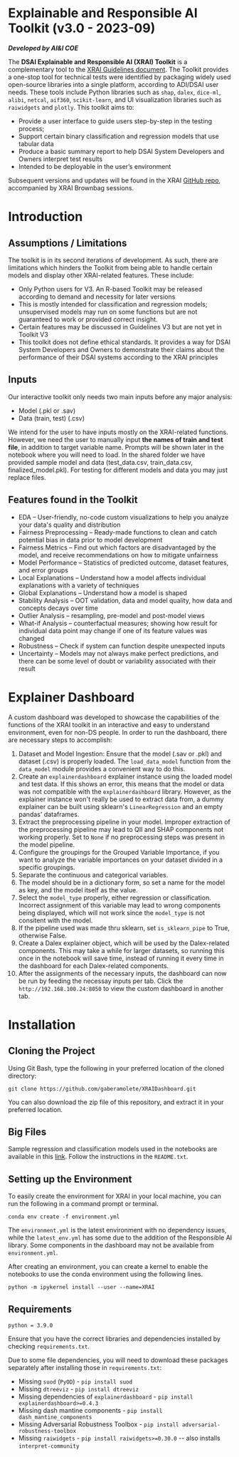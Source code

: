 # Explainable and Responsible AI Toolkit (v3.0 - 2023-09)
***Developed by AI&I COE***

The **DSAI Explainable and Responsible AI (XRAI) Toolkit** is a complementary tool to the [XRAI Guidelines document](https://unionbankphilippines.sharepoint.com/:b:/s/DataScienceInsightsTeam/EbGWZEJkn7REt1zzHspu-xABsLDpD1eD6mgHMjPJypnzdA?e=wm55U7). The Toolkit provides a one-stop tool for technical tests were identified by packaging widely used open-source libraries into a single platform, according to ADI/DSAI user needs. These tools include Python libraries such as `shap`, `dalex`, `dice-ml`, `alibi`, `netcal`, `aif360`, `scikit-learn`, and UI visualization libraries such as `raiwidgets` and `plotly`. This toolkit aims to: 
- Provide a user interface to guide users step-by-step in the testing process; 
- Support certain binary classification and regression models that use tabular data 
- Produce a basic summary report to help DSAI System Developers and Owners interpret test results 
- Intended to be deployable in the user’s environment

Subsequent versions and updates will be found in the XRAI [GitHub repo](https://github.com/aboitiz-data-innovation/XRAI), accompanied by XRAI Brownbag sessions.

# Introduction
## Assumptions / Limitations
The toolkit is in its second iterations of development. As such, there are limitations which hinders the Toolkit from being able to handle certain models and display other XRAI-related features. These include:
- Only Python users for V3. An R-based Toolkit may be released according to demand and necessity for later versions 
- This is mostly intended for classification and regression models; unsupervised models may run on some functions but are not guaranteed to work or provided correct insight.
- Certain features may be discussed in Guidelines V3 but are not yet in Toolkit V3
- This toolkit does not define ethical standards. It provides a way for DSAI System Developers and Owners to demonstrate their claims about the performance of their DSAI systems according to the XRAI principles

## Inputs
Our interactive toolkit only needs two main inputs before any major analysis:
- Model (.pkl or .sav)
- Data (train, test) (.csv) 

We intend for the user to have inputs mostly on the XRAI-related functions. However, we need the user to manually input **the names of train and test file**, in addition to target variable name. Prompts will be shown later in the notebook where you will need to load. In the shared folder we have provided sample model and data (test_data.csv, train_data.csv, finalized_model.pkl). For testing for different models and data you may just replace files.

## Features found in the Toolkit
- EDA – User-friendly, no-code custom visualizations to help you analyze your data's quality and distribution
- Fairness Preprocessing – Ready-made functions to clean and catch potential bias in data prior to model development
- Fairness Metrics – Find out which factors are disadvantaged by the model, and receive recommendations on how to mitigate unfairness
- Model Performance – Statistics of predicted outcome, dataset features, and error groups
- Local Explanations – Understand how a model affects individual explanations with a variety of techniques
- Global Explanations – Understand how a model is shaped
- Stability Analysis – OOT validation, data and model quality, how data and concepts decays over time
- Outlier Analysis – resampling, pre-model and post-model views
- What-if Analysis – counterfactual measures; showing how result for individual data point may change if one of its feature values was changed
- Robustness – Check if system can function despite unexpected inputs 
- Uncertainty – Models may not always make perfect predictions, and there can be some level of doubt or variability associated with their result

# Explainer Dashboard
A custom dashboard was developed to showcase the capabilities of the functions of the XRAI toolkit in an interactive and easy to understand environment, even for non-DS people. In order to run the dashboard, there are necessary steps to accomplish:
1. Dataset and Model Ingestion: Ensure that the model (.sav or .pkl) and dataset (.csv) is properly loaded. The `load_data_model` function from the `data_model` module provides a convenient way to do this.
2. Create an `explainerdashboard` explainer instance using the loaded model and test data. If this shows an error, this means that the model or data was not compatible with the `explainerdashboard` library. However, as the explainer instance won't really be used to extract data from, a dummy explainer can be built using sklearn's `LinearRegression` and an empty pandas' dataframes.
3. Extract the preprocessing pipeline in your model. Improper extraction of the preprocessing pipeline may lead to QII and SHAP components not working properly. Set to `None` if no preprocessing steps was present in the model pipeline.
4. Configure the groupings for the Grouped Variable Importance, if you want to analyze the variable importances on your dataset divided in a specific groupings.
5. Separate the continuous and categorical variables.
6. The model should be in a dictionary form, so set a name for the model as key, and the model itself as the value.
7. Select the `model_type` properly, either regression or classification. Incorrect assignment of this variable may lead to wrong components being displayed, which will not work since the `model_type` is not consitent with the model.
8. If the pipeline used was made thru sklearn, set `is_sklearn_pipe` to True, otherwise False.
9. Create a Dalex explainer object, which will be used by the Dalex-related components. This may take a while for larger datasets, so running this once in the notebook will save time, instead of running it every time in the dashboard for each Dalex-related components.
10. After the assignments of the necessary inputs, the dashboard can now be run by feeding the necessay inputs per tab. Click the `http://192.168.100.24:8050` to view the custom dashboard in another tab.

# Installation
## Cloning the Project 
Using Git Bash, type the following in your preferred location of the cloned directory:
```
git clone https://github.com/gaberamolete/XRAIDashboard.git
```
You can also download the zip file of this repository, and extract it in your preferred location.

## Big Files
Sample regression and classification models used in the notebooks are available in this [link](https://drive.google.com/drive/u/0/folders/1cdxJ5sLbLrwayxVe914w9uWR_lF2bBzy). Follow the instructions in the `README.txt`.

## Setting up the Environment 
To easily create the environment for XRAI in your local machine, you can run the following in a command prompt or terminal.
```
conda env create -f environment.yml
```
The `environment.yml` is the latest environment with no dependency issues, while the `latest_env.yml` has some due to the addition of the Responsible AI library. Some components in the dashboard may not be available from `environment.yml`.

After creating an environment, you can create a kernel to enable the notebooks to use the conda environment using the following lines.
```
python -m ipykernel install --user --name=XRAI
```

## Requirements
```
python = 3.9.0
```
Ensure that you have the correct libraries and dependencies installed by checking `requirements.txt`.

Due to some file dependencies, you will need to download these packages separately after installing those in `requirements.txt`:
- Missing `suod` (`PyOD`) - `pip install suod`
- Missing `dtreeviz` - `pip install dtreeviz`
- Missing dependencies of `explainerdashboard` - `pip install explainerdashboard>=0.4.3`
- Missing dash mantine components - `pip install dash_mantine_components`
- Missing Adversarial Robustness Toolbox - `pip install adversarial-robustness-toolbox`
- Missing `raiwidgets` - `pip install raiwidgets>=0.30.0` -- also installs `interpret-community`
